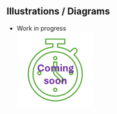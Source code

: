 ## Illustrations / Diagrams

* Work in progress  
![work in progress](/images/comingSoon.png "work in progress")
